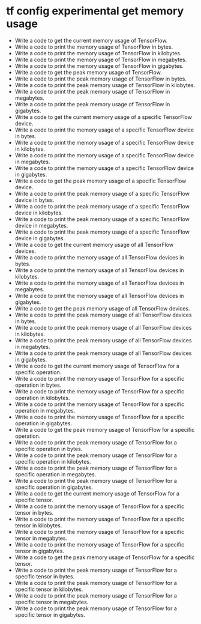 # tf config experimental get memory usage

- Write a code to get the current memory usage of TensorFlow.
- Write a code to print the memory usage of TensorFlow in bytes.
- Write a code to print the memory usage of TensorFlow in kilobytes.
- Write a code to print the memory usage of TensorFlow in megabytes.
- Write a code to print the memory usage of TensorFlow in gigabytes.
- Write a code to get the peak memory usage of TensorFlow.
- Write a code to print the peak memory usage of TensorFlow in bytes.
- Write a code to print the peak memory usage of TensorFlow in kilobytes.
- Write a code to print the peak memory usage of TensorFlow in megabytes.
- Write a code to print the peak memory usage of TensorFlow in gigabytes.
- Write a code to get the current memory usage of a specific TensorFlow device.
- Write a code to print the memory usage of a specific TensorFlow device in bytes.
- Write a code to print the memory usage of a specific TensorFlow device in kilobytes.
- Write a code to print the memory usage of a specific TensorFlow device in megabytes.
- Write a code to print the memory usage of a specific TensorFlow device in gigabytes.
- Write a code to get the peak memory usage of a specific TensorFlow device.
- Write a code to print the peak memory usage of a specific TensorFlow device in bytes.
- Write a code to print the peak memory usage of a specific TensorFlow device in kilobytes.
- Write a code to print the peak memory usage of a specific TensorFlow device in megabytes.
- Write a code to print the peak memory usage of a specific TensorFlow device in gigabytes.
- Write a code to get the current memory usage of all TensorFlow devices.
- Write a code to print the memory usage of all TensorFlow devices in bytes.
- Write a code to print the memory usage of all TensorFlow devices in kilobytes.
- Write a code to print the memory usage of all TensorFlow devices in megabytes.
- Write a code to print the memory usage of all TensorFlow devices in gigabytes.
- Write a code to get the peak memory usage of all TensorFlow devices.
- Write a code to print the peak memory usage of all TensorFlow devices in bytes.
- Write a code to print the peak memory usage of all TensorFlow devices in kilobytes.
- Write a code to print the peak memory usage of all TensorFlow devices in megabytes.
- Write a code to print the peak memory usage of all TensorFlow devices in gigabytes.
- Write a code to get the current memory usage of TensorFlow for a specific operation.
- Write a code to print the memory usage of TensorFlow for a specific operation in bytes.
- Write a code to print the memory usage of TensorFlow for a specific operation in kilobytes.
- Write a code to print the memory usage of TensorFlow for a specific operation in megabytes.
- Write a code to print the memory usage of TensorFlow for a specific operation in gigabytes.
- Write a code to get the peak memory usage of TensorFlow for a specific operation.
- Write a code to print the peak memory usage of TensorFlow for a specific operation in bytes.
- Write a code to print the peak memory usage of TensorFlow for a specific operation in kilobytes.
- Write a code to print the peak memory usage of TensorFlow for a specific operation in megabytes.
- Write a code to print the peak memory usage of TensorFlow for a specific operation in gigabytes.
- Write a code to get the current memory usage of TensorFlow for a specific tensor.
- Write a code to print the memory usage of TensorFlow for a specific tensor in bytes.
- Write a code to print the memory usage of TensorFlow for a specific tensor in kilobytes.
- Write a code to print the memory usage of TensorFlow for a specific tensor in megabytes.
- Write a code to print the memory usage of TensorFlow for a specific tensor in gigabytes.
- Write a code to get the peak memory usage of TensorFlow for a specific tensor.
- Write a code to print the peak memory usage of TensorFlow for a specific tensor in bytes.
- Write a code to print the peak memory usage of TensorFlow for a specific tensor in kilobytes.
- Write a code to print the peak memory usage of TensorFlow for a specific tensor in megabytes.
- Write a code to print the peak memory usage of TensorFlow for a specific tensor in gigabytes.